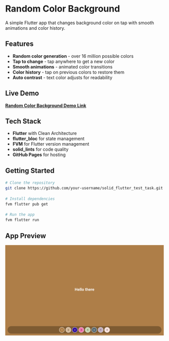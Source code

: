 # Random Color Background

A simple Flutter app that changes background color on tap with smooth animations and color history.

## Features

-  **Random color generation** - over 16 million possible colors
-  **Tap to change** - tap anywhere to get a new color
-  **Smooth animations** - animated color transitions
-  **Color history** - tap on previous colors to restore them
-  **Auto contrast** - text color adjusts for readability

## Live Demo

**[Random Color Background Demo Link]()**

## Tech Stack

- **Flutter** with Clean Architecture
- **flutter_bloc** for state management
- **FVM** for Flutter version management
- **solid_lints** for code quality
- **GitHub Pages** for hosting

## Getting Started

```bash
# Clone the repository
git clone https://github.com/your-username/solid_flutter_test_task.git

# Install dependencies
fvm flutter pub get

# Run the app
fvm flutter run
```

## App Preview

![Random Color Background App](assets/screenshots/color_changing_screen.png)


